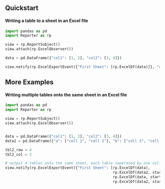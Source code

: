 ## Quickstart

#### Writing a table to a sheet in an Excel file

```python
import pandas as pd
import Reporter as rp

view = rp.ReportSubject()
view.attach(rp.ExcelObserver())

data = pd.DataFrame({"col1": [1, 2], "col2": [3, 4]})

view.notify(rp.ExcelExportEvent({"First Sheet": [rp.ExcelDf(data)]}, "output.xlsx"))
```

## More Examples

#### Writing multiple tables onto the same sheet in an Excel file

```python
import pandas as pd
import Reporter as rp

view = rp.ReportSubject()
view.attach(rp.ExcelObserver())


data = pd.DataFrame({"col1": [1, 2], "col2": [3, 4]})
data2 = pd.DataFrame({"a": ["cell 1", "cell 2"], "b": ["cell 3", "cell 4"]})

tbl2_row = 4
tbl2_col = 3

# output 4 tables onto the same sheet, each table seperated by one cell of space
view.notify(rp.ExcelExportEvent({"First Sheet": [rp.ExcelDf(data),
                                                 rp.ExcelDf(data2, startrow = tbl2_row),
                                                 rp.ExcelDf(data, startcol = tbl2_col),
                                                 rp.ExcelDf(data2, startrow = tbl2_row, startcol = tbl2_col)]}, "output.xlsx"))
```
